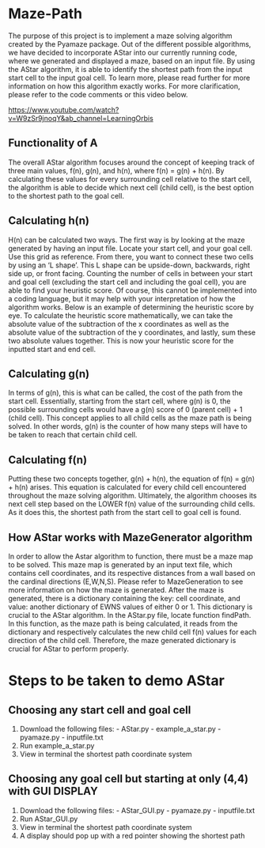 # Maze-Path

The purpose of this project is to implement a maze solving algorithm created by the Pyamaze package. Out of the different possible algorithms, we have decided to incorporate AStar into our currently running code, where we generated and displayed a maze, based on an input file. By using the AStar algorithm, it is able to identify the shortest path from the input start cell to the input goal cell. To learn more, please read further for more information on how this algorithm exactly works. For more clarification, please refer to the code comments or this video below.

https://www.youtube.com/watch?v=W9zSr9jnoqY&ab_channel=LearningOrbis

## Functionality of A
The overall AStar algorithm focuses around the concept of keeping track of three main values, f(n), g(n), and h(n), where f(n) = g(n) + h(n). By calculating these values for every surrounding cell relative to the start cell, the algorithm is able to decide which next cell (child cell), is the best option to the shortest path to the goal cell. 

## Calculating h(n)
H(n) can be calculated two ways. The first way is by looking at the maze generated by having an input file. Locate your start cell, and your goal cell. Use this grid as reference. From there, you want to connect these two cells by using an ‘L shape’. This L shape can be upside-down, backwards, right side up, or front facing. Counting the number of cells in between your start and goal cell (excluding the start cell and including the goal cell), you are able to find your heuristic score. Of course, this cannot be implemented into a coding language, but it may help with your interpretation of how the algorithm works. Below is an example of determining the heuristic score by eye. To calculate the heuristic score mathematically, we can take the absolute value of the subtraction of the x coordinates as well as the absolute value of the subtraction of the y coordinates, and lastly, sum these two absolute values together. This is now your heuristic score for the inputted start and end cell. 

## Calculating g(n)
In terms of g(n), this is what can be called, the cost of the path from the start cell. Essentially, starting from the start cell, where g(n) is 0, the possible surrounding cells would have a g(n) score of 0 (parent cell) + 1 (child cell). This concept applies to all child cells as the maze path is being solved. In other words, g(n) is the counter of how many steps will have to be taken to reach that certain child cell. 

## Calculating f(n)
Putting these two concepts together, g(n) + h(n), the equation of f(n) = g(n) + h(n) arises. This equation is calculated for every child cell encountered throughout the maze solving algorithm. Ultimately, the algorithm chooses its next cell step based on the LOWER f(n) value of the surrounding child cells. As it does this, the shortest path from the start cell to goal cell is found. 

## How AStar works with MazeGenerator algorithm
In order to allow the Astar algorithm to function, there must be a maze map to be solved. This maze map is generated by an input text file, which contains cell coordinates, and its respective distances from a wall based on the cardinal directions (E,W,N,S). Please refer to MazeGeneration to see more information on how the maze is generated. After the maze is generated, there is a dictionary containing the key: cell coordinate, and value: another dictionary of EWNS values of either 0 or 1. This dictionary is crucial to the AStar algorithm. In the AStar.py file, locate function findPath. In this function, as the maze path is being calculated, it reads from the dictionary and respectively calculates the new child cell f(n) values for each direction of the child cell. Therefore, the maze generated dictionary is crucial for AStar to perform properly. 

# Steps to be taken to demo AStar
## Choosing any start cell and goal cell
1. Download the following files:
        - AStar.py
        - example_a_star.py
        - pyamaze.py
        - inputfile.txt
2. Run example_a_star.py
3. View in terminal the shortest path coordinate system

## Choosing any goal cell but starting at only (4,4) with GUI DISPLAY
1. Download the following files:
        - AStar_GUI.py
        - pyamaze.py
        - inputfile.txt
2. Run AStar_GUI.py
3. View in terminal the shortest path coordinate system
4. A display should pop up with a red pointer showing the shortest path

